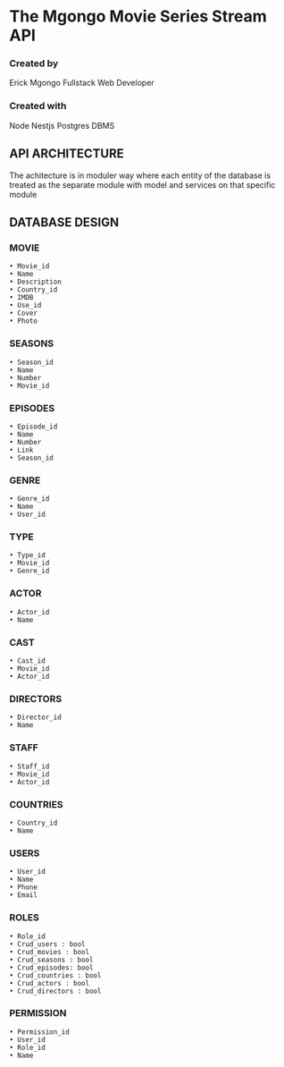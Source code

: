  # The Mgongo Movie Series Stream API

<p align="center">


 ### Created by
 Erick Mgongo 
 Fullstack Web Developer

  ### Created with
  Node
  Nestjs
  Postgres DBMS

</p>

## API ARCHITECTURE
The achitecture is in moduler way where each entity of the database is treated as the separate module with model and services on that specific module

## DATABASE DESIGN

### MOVIE
    • Movie_id 
    • Name
    • Description
    • Country_id
    • IMDB
    • Use_id
    • Cover
    • Photo

### SEASONS
    • Season_id
    • Name
    • Number
    • Movie_id

### EPISODES
    • Episode_id
    • Name
    • Number
    • Link
    • Season_id
    

### GENRE
    • Genre_id
    • Name
    • User_id

### TYPE
    • Type_id
    • Movie_id
    • Genre_id

### ACTOR
    • Actor_id
    • Name
### CAST
    • Cast_id
    • Movie_id
    • Actor_id

### DIRECTORS
    • Director_id
    • Name

### STAFF
    • Staff_id
    • Movie_id
    • Actor_id

### COUNTRIES
    • Country_id
    • Name

### USERS
    • User_id
    • Name
    • Phone
    • Email

### ROLES
    • Role_id
    • Crud_users : bool
    • Crud_movies : bool
    • Crud_seasons : bool
    • Crud_episodes: bool
    • Crud_countries : bool
    • Crud_actors : bool
    • Crud_directors : bool

### PERMISSION
    • Permission_id
    • User_id
    • Role_id
    • Name
